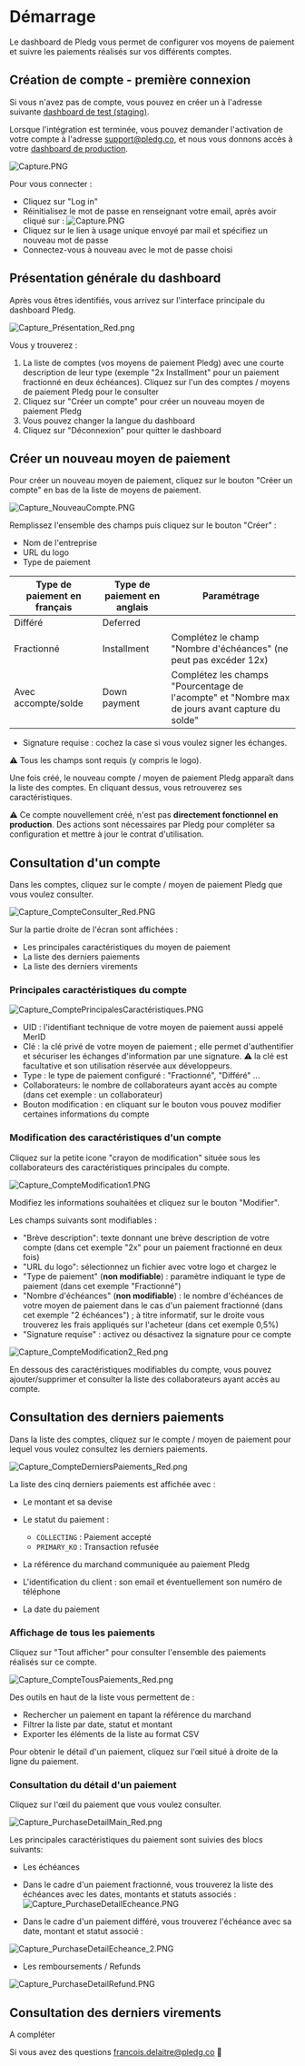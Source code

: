 # Démarrage

Le dashboard de Pledg vous permet de configurer vos moyens de paiement et suivre les paiements réalisés sur vos différents comptes.

## Création de compte - première connexion

Si vous n'avez pas de compte, vous pouvez en créer un à l'adresse suivante [dashboard de test (staging)](https://staging.dashboard.ecard.pledg.co/#/).

Lorsque l'intégration est terminée, vous pouvez demander l'activation de votre compte à l'adresse support@pledg.co, et nous vous donnons accès à votre [dashboard de production](https://dashboard.ecard.pledg.co/#/).

![Capture.PNG](https://storage.googleapis.com/slite-api-files-production/files/16cb4189-7bb4-43eb-986b-9b2ae1b74712/Capture.PNG)

Pour vous connecter :

* Cliquez sur "Log in"
* Réinitialisez le mot de passe en renseignant votre email, après avoir cliqué sur :
![Capture.PNG](https://storage.googleapis.com/slite-api-files-production/files/70ad746d-9434-48a0-8cc0-87e733341cd9/Capture.PNG)
* Cliquez sur le lien à usage unique envoyé par mail et spécifiez un nouveau mot de passe
* Connectez-vous à nouveau avec le mot de passe choisi

## Présentation générale du dashboard

Après vous êtres identifiés, vous arrivez sur l'interface principale du dashboard Pledg.

![Capture_Présentation_Red.png](https://storage.googleapis.com/slite-api-files-production/files/IRZjGiN~EW/98b78af6-fa5c-47c6-a807-8395c87cf3e9/Capture_Pr%C3%A9sentation_Red.png)

Vous y trouverez :

1. La liste de comptes (vos moyens de paiement Pledg) avec une courte description de leur type (exemple "2x Installment" pour un paiement fractionné en deux échéances). Cliquez sur l'un des comptes / moyens de paiement Pledg pour le consulter
2. Cliquez sur "Créer un compte" pour créer un nouveau moyen de paiement Pledg
3. Vous pouvez changer la langue du dashboard
4. Cliquez sur "Déconnexion" pour quitter le dashboard

## Créer un nouveau moyen de paiement

Pour créer un nouveau moyen de paiement, cliquez sur le bouton "Créer un compte" en bas de la liste de moyens de paiement.

![Capture_NouveauCompte.PNG](https://storage.googleapis.com/slite-api-files-production/files/IRZjGiN~EW/1641e1d2-f301-484c-b2b4-91b9714755fd/Capture_NouveauCompte.PNG)

Remplissez l'ensemble des champs puis cliquez sur le bouton "Créer" :

* Nom de l'entreprise
* URL du logo
* Type de paiement

| Type de paiement en français | Type de paiement en anglais | Paramétrage |
| ----------- | ----------- | ----------- |
| Différé | Deferred |  |
| Fractionné | Installment | Complétez le champ "Nombre d'échéances" (ne peut pas excéder 12x) |
| Avec accompte/solde | Down payment | Complétez les champs "Pourcentage de l'acompte" et "Nombre max de jours avant capture du solde" |

* Signature requise : cochez la case si vous voulez signer les échanges.

⚠️ Tous les champs sont requis (y compris le logo).

Une fois créé, le nouveau compte / moyen de paiement Pledg apparaît dans la liste des comptes. En cliquant dessus, vous retrouverez ses caractéristiques.

⚠️ Ce compte nouvellement créé, n'est pas **directement fonctionnel en production**. Des actions sont nécessaires par Pledg pour compléter sa configuration et mettre à jour le contrat d'utilisation.

## Consultation d'un compte

Dans les comptes, cliquez sur le compte / moyen de paiement Pledg que vous voulez consulter.

![Capture_CompteConsulter_Red.PNG](https://storage.googleapis.com/slite-api-files-production/files/IRZjGiN~EW/72819614-f179-4057-b046-738d97ed5b66/Capture_CompteConsulter_Red.PNG)

Sur la partie droite de l'écran sont affichées :

* Les principales caractéristiques du moyen de paiement
* La liste des derniers paiements
* La liste des derniers virements

### Principales caractéristiques du compte

![Capture_ComptePrincipalesCaractéristiques.PNG](https://storage.googleapis.com/slite-api-files-production/files/IRZjGiN~EW/aceaae24-fa80-45e2-8f3f-7b76c8448c52/Capture_ComptePrincipalesCaract%C3%A9ristiques.PNG)

* UID : l'identifiant technique de votre moyen de paiement aussi appelé MerID
* Clé : la clé privé de votre moyen de paiement ; elle permet d'authentifier et sécuriser les échanges d'information par une signature. ⚠️ la clé est facultative et son utilisation réservée aux développeurs.
* Type : le type de paiement configuré : "Fractionné", "Différé" ...
* Collaborateurs: le nombre de collaborateurs ayant accès au compte (dans cet exemple : un collaborateur)
* Bouton modification : en cliquant sur le bouton vous pouvez modifier certaines informations du compte

### Modification des caractéristiques d'un compte

Cliquez sur la petite icone "crayon de modification" située sous les collaborateurs des caractéristiques principales du compte.

![Capture_CompteModification1.PNG](https://storage.googleapis.com/slite-api-files-production/files/IRZjGiN~EW/a78b4a6f-56af-4efe-b28d-f0dc821a772b/Capture_CompteModification1.PNG)

Modifiez les informations souhaitées et cliquez sur le bouton "Modifier".

Les champs suivants sont modifiables :

* "Brève description": texte donnant une brève description de votre compte (dans cet exemple "2x" pour un paiement fractionné en deux fois)
* "URL du logo": sélectionnez un fichier avec votre logo et chargez le
* "Type de paiement" (**non modifiable**) : paramètre indiquant le type de paiement (dans cet exemple "Fractionné")
* "Nombre d'échéances" (**non modifiable**) : le nombre d'échéances de votre moyen de paiement dans le cas d'un paiement fractionné (dans cet exemple "2 échéances") ; à titre informatif, sur le droite vous trouverez les frais appliqués sur l'acheteur (dans cet exemple 0,5%)
* "Signature requise" : activez ou désactivez la signature pour ce compte

![Capture_CompteModification2_Red.png](https://storage.googleapis.com/slite-api-files-production/files/IRZjGiN~EW/65c62cba-f906-49ce-bdf9-92b25b05ca33/Capture_CompteModification2_Red.png)

En dessous des caractéristiques modifiables du compte, vous pouvez ajouter/supprimer et consulter la liste des collaborateurs ayant accès au compte.

## Consultation des derniers paiements

Dans la liste des comptes, cliquez sur le compte / moyen de paiement pour lequel vous voulez consultez les derniers paiements.

![Capture_CompteDerniersPaiements_Red.png](https://storage.googleapis.com/slite-api-files-production/files/IRZjGiN~EW/bb73d40b-3d0f-4c59-87ad-eab86afb1a55/Capture_CompteDerniersPaiements_Red.png)

La liste des cinq derniers paiements est affichée avec :

* Le montant et sa devise
* Le statut du paiement :

  - `COLLECTING` : Paiement accepté
  - `PRIMARY_KO` : Transaction refusée

* La référence du marchand communiquée au paiement Pledg
* L'identification du client : son email et éventuellement son numéro de téléphone
* La date du paiement

### Affichage de tous les paiements

Cliquez sur "Tout afficher" pour consulter l'ensemble des paiements réalisés sur ce compte.

![Capture_CompteTousPaiements_Red.png](https://storage.googleapis.com/slite-api-files-production/files/IRZjGiN~EW/dd4736b4-3d99-48d0-a0a2-7db7e0bb437f/Capture_CompteTousPaiements_Red.png)

Des outils en haut de la liste vous permettent de :

* Rechercher un paiement en tapant la référence du marchand
* Filtrer la liste par date, statut et montant
* Exporter les éléments de la liste au format CSV

Pour obtenir le détail d'un paiement, cliquez sur l'œil situé à droite de la ligne du paiement.

### Consultation du détail d'un paiement

Cliquez sur l'œil du paiement que vous voulez consulter.

![Capture_PurchaseDetailMain_Red.png](https://storage.googleapis.com/slite-api-files-production/files/IRZjGiN~EW/d1f6be47-edc6-459b-9bfd-71bf02c5b2eb/Capture_PurchaseDetailMain_Red.png)

Les principales caractéristiques du paiement sont suivies des blocs suivants:

* Les échéances
  
- Dans le cadre d'un paiement fractionné, vous trouverez la liste des échéances avec les dates, montants et statuts associés :
![Capture_PurchaseDetailEcheance.PNG](https://storage.googleapis.com/slite-api-files-production/files/IRZjGiN~EW/759e6d22-3c2d-4019-85d9-aa274c8020ad/Capture_PurchaseDetailEcheance.PNG)

- Dans le cadre d'un paiement différé, vous trouverez l'échéance avec sa date, montant et statut associé :

![Capture_PurchaseDetailEcheance_2.PNG](https://storage.googleapis.com/slite-api-files-production/files/IRZjGiN~EW/a29110c5-e169-454b-9aee-ee09227e0a2a/Capture_PurchaseDetailEcheance_2.PNG)

* Les remboursements / Refunds

![Capture_PurchaseDetailRefund.PNG](https://storage.googleapis.com/slite-api-files-production/files/IRZjGiN~EW/b2cd060a-b496-4c7a-bcae-18d733fd3678/Capture_PurchaseDetailRefund.PNG)

## Consultation des derniers virements

A compléter

Si vous avez des questions francois.delaitre@pledg.co 👋
